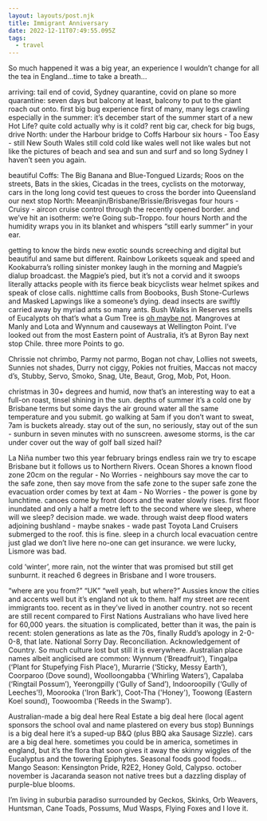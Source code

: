 ```yaml
---
layout: layouts/post.njk
title: Immigrant Anniversary
date: 2022-12-11T07:49:55.095Z
tags:
  - travel
---
```

So much happened it was a big year, an experience I wouldn’t change for all the tea in England…time to take a breath...

arriving: tail end of covid, Sydney quarantine, covid on plane so more quarantine: seven days but balcony at least, balcony to put to the giant roach out onto. first big bug experience first of many, many legs crawling especially in the summer: it’s december start of the summer start of a new Hot Life? quite cold actually why is it cold? rent big car, check for big bugs, drive North: under the Harbour bridge to Coffs Harbour six hours - Too Easy - still New South Wales still cold cold like wales well not like wales but not like the pictures of beach and sea and sun and surf and so long Sydney I haven’t seen you again.

beautiful Coffs: The Big Banana and Blue-Tongued Lizards; Roos on the streets, Bats in the skies, Cicadas in the trees, cyclists on the motorway, cars in the long long covid test queues to cross the border into Queensland our next stop North: Meeanjin/Brisbane/Brissie/Brisvegas four hours - Cruisy - aircon cruise control through the recently opened border. and we’ve hit an isotherm: we’re Going sub-Troppo. four hours North and the humidity wraps you in its blanket and whispers “still early summer” in your ear.

getting to know the birds new exotic sounds screeching and digital but beautiful and same but different. Rainbow Lorikeets squeak and speed and Kookaburra’s rolling sinister monkey laugh in the morning and Magpie’s dialup broadcast. the Magpie’s pied, but it’s not a corvid and it swoops literally attacks people with its fierce beak bicyclists wear helmet spikes and speak of close calls. nighttime calls from Boobooks, Bush Stone-Curlews and Masked Lapwings like a someone’s dying. dead insects are swiftly carried away by myriad ants so many ants. Bush Walks in Reserves smells of Eucalypts oh that’s what a Gum Tree is [oh maybe not](https://treejourney.com/9-amazing-differences-between-eucalyptus-and-gum-trees/). Mangroves at Manly and Lota and Wynnum and causeways at Wellington Point. I’ve looked out from the most Eastern point of Australia, it’s at Byron Bay next stop Chile. three more Points to go.

Chrissie not chrimbo, Parmy not parmo, Bogan not chav, Lollies not sweets, Sunnies not shades, Durry not ciggy, Pokies not fruities, Maccas not maccy d’s, Stubby, Servo, Smoko, Snag, Ute, Beaut, Grog, Mob, Pot, Hoon.

christmas in 30+ degrees and humid, now that’s an interesting way to eat a full-on roast, tinsel shining in the sun. depths of summer it’s a cold one by Brisbane terms but some days the air ground water all the same temperature and you submit. go walking at 5am if you don’t want to sweat, 7am is buckets already. stay out of the sun, no seriously, stay out of the sun - sunburn in seven minutes with no sunscreen. awesome storms, is the car under cover out the way of golf ball sized hail?

La Niña number two this year february brings endless rain we try to escape Brisbane but it follows us to Northern Rivers. Ocean Shores a known flood zone 20cm on the regular - No Worries - neighbours say move the car to the safe zone, then say move from the safe zone to the super safe zone the evacuation order comes by text at 4am - No Worries - the power is gone by lunchtime. canoes come by front doors and the water slowly rises. first floor inundated and only a half a metre left to the second where we sleep, where will we sleep? decision made. we wade. through waist deep flood waters adjoining bushland - maybe snakes - wade past Toyota Land Cruisers submerged to the roof. this is fine. sleep in a church local evacuation centre just glad we don’t live here no-one can get insurance. we were lucky, Lismore was bad.

cold ‘winter’, more rain, not the winter that was promised but still get sunburnt. it reached 6 degrees in Brisbane and I wore trousers.

“where are you from?” “UK” “well yeah, but where?” Aussies know the cities and accents well but it’s england not uk to them. half my street are recent immigrants too. recent as in they’ve lived in another country. not so recent are still recent compared to First Nations Australians who have lived here for 60,000 years. the situation is complicated, better than it was, the pain is recent: stolen generations as late as the 70s, finally Rudd’s apology in 2-0-0-8, that late. National Sorry Day. Reconciliation. Acknowledgement of Country. So much culture lost but still it is everywhere. Australian place names albeit anglicised are common: Wynnum (‘Breadfruit’), Tingalpa (‘Plant for Stupefying Fish Place’), Murarrie (‘Sticky, Messy Earth’), Coorparoo (Dove sound), Woolloongabba (‘Whirling Waters’), Capalaba (‘Ringtail Possum’), Yeerongpilly (‘Gully of Sand’), Indooroopilly (‘Gully of Leeches’!), Moorooka ('Iron Bark'), Coot-Tha ('Honey'), Toowong (Eastern Koel sound), Toowoomba (‘Reeds in the Swamp’).

Australian-made a big deal here Real Estate a big deal here (local agent sponsors the school oval and name plastered on every bus stop) Bunnings is a big deal here it’s a suped-up B&Q (plus BBQ aka Sausage Sizzle). cars are a big deal here. sometimes you could be in america, sometimes in england, but it’s the flora that soon gives it away the skinny wiggles of the Eucalyptus and the towering Epiphytes. Seasonal foods good foods…Mango Season: Kensington Pride, R2E2, Honey Gold, Calypso. october november is Jacaranda season not native trees but a dazzling display of purple-blue blooms.

I’m living in suburbia paradiso surrounded by Geckos, Skinks, Orb Weavers, Huntsman, Cane Toads, Possums, Mud Wasps, Flying Foxes and I love it.